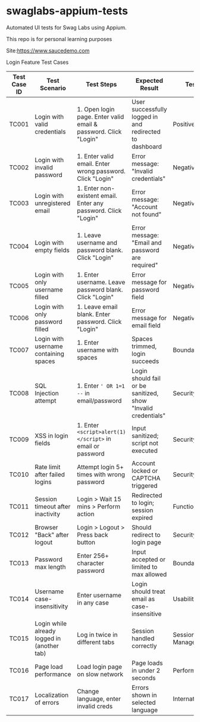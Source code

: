 # swaglabs-appium-tests
Automated UI tests for Swag Labs using Appium.

This repo is for personal learning purposes

Site:https://www.saucedemo.com

Login Feature Test Cases

| Test Case ID | Test Scenario                         | Test Steps                                                                 | Expected Result                                         | Test Type              |
|--------------|----------------------------------------|----------------------------------------------------------------------------|----------------------------------------------------------|------------------------|
| TC001        | Login with valid credentials           | 1. Open login page. Enter valid email & password. Click "Login"           | User successfully logged in and redirected to dashboard  | Positive               |
| TC002        | Login with invalid password            | 1. Enter valid email. Enter wrong password. Click "Login"                 | Error message: "Invalid credentials"                     | Negative               |
| TC003        | Login with unregistered email          | 1. Enter non-existent email. Enter any password. Click "Login"            | Error message: "Account not found"                       | Negative               |
| TC004        | Login with empty fields                | 1. Leave username and password blank. Click "Login"                       | Error message: "Email and password are required"         | Negative               |
| TC005        | Login with only username filled        | 1. Enter username. Leave password blank. Click "Login"                    | Error message for password field                         | Negative               |
| TC006        | Login with only password filled        | 1. Leave email blank. Enter password. Click "Login"                       | Error message for email field                            | Negative               |
| TC007        | Login with username containing spaces  | 1. Enter username with spaces                                             | Spaces trimmed, login succeeds                           | Boundary               |
| TC008        | SQL Injection attempt                  | 1. Enter `' OR 1=1 --` in email/password                                  | Login should fail or be sanitized, show "Invalid credentials" | Security               |
| TC009        | XSS in login fields                    | 1. Enter `<script>alert(1)</script>` in email or password                 | Input sanitized; script not executed                     | Security               |
| TC010        | Rate limit after failed logins         | Attempt login 5+ times with wrong password                                | Account locked or CAPTCHA triggered                      | Security / Stress      |
| TC011        | Session timeout after inactivity       | Login > Wait 15 mins > Perform action                                     | Redirected to login; session expired                     | Functional             |
| TC012        | Browser "Back" after logout            | Login > Logout > Press back button                                        | Should redirect to login page                            | Security               |
| TC013        | Password max length                    | Enter 256+ character password                                             | Input accepted or limited to max allowed                 | Boundary               |
| TC014        | Username case-insensitivity            | Enter username in any case                                                | Login should treat email as case-insensitive             | Usability              |
| TC015        | Login while already logged in (another tab) | Log in twice in different tabs                                       | Session handled correctly                                | Session Management     |
| TC016        | Page load performance                  | Load login page on slow network                                           | Page loads in under 2 seconds                            | Performance            |
| TC017        | Localization of errors                 | Change language, enter invalid creds                                      | Errors shown in selected language                        | Internationalization   |
